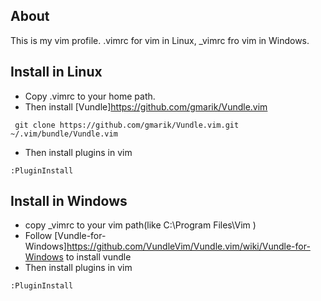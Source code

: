 ## About
This is my vim profile.
.vimrc for vim in Linux, _vimrc fro vim in Windows.

## Install in Linux
* Copy .vimrc to your home path.
* Then install [Vundle]https://github.com/gmarik/Vundle.vim
```shell
 git clone https://github.com/gmarik/Vundle.vim.git ~/.vim/bundle/Vundle.vim
```
* Then install plugins in vim
```shell
:PluginInstall
```

## Install in Windows
* copy _vimrc to your vim path(like C:\Program Files\Vim ) 
* Follow [Vundle-for-Windows]https://github.com/VundleVim/Vundle.vim/wiki/Vundle-for-Windows to install vundle
* Then install plugins in vim
```shell
:PluginInstall
```
